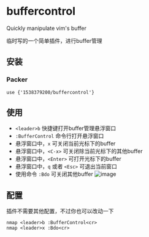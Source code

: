 # buffercontrol
Quickly manipulate vim's buffer

临时写的一个简单插件，进行buffer管理
## 安装
### Packer
```use {'1538379200/buffercontrol'}```

## 使用
- ```<leader>b``` 快捷键打开buffer管理悬浮窗口
- ```:BufferControl``` 命令行打开悬浮窗口
- 悬浮窗口中，```x``` 可关闭当前光标下的buffer
- 悬浮窗口中，```<C-x>``` 可关闭除当前光标下的其他buffer
- 悬浮窗口中，```<Enter>``` 可打开光标下的buffer
- 悬浮窗口中，```q``` 或者 ```<Esc>``` 可退出当前窗口
- 使用命令 ```:Bdo``` 可关闭其他buffer
![image](https://user-images.githubusercontent.com/42434762/216771087-cb27388d-b397-46fd-b84d-a1e0723200c7.png)

## 配置
插件不需要其他配置，不过你也可以改动一下
```vimscript
nmap <leader>b :BufferControl<cr>
nmap <leader>x :Bdo<cr>
```
